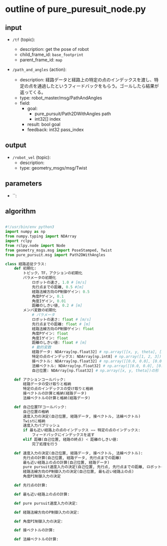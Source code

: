 # outline of pure_puresuit_node.py
## input
- `/tf` (topic):
  - description: get the pose of robot
  - child_frame_id: `base_footprint` 
  - parent_frame_id: `map`

- `/path_and_angles` (action):
  - description: 経路データと経路上の特定の点のインデックスを渡し、特定の点を通過したというフィードバックをもらう。ゴールしたら結果が返ってくる。
  - type: robot_master/msg/PathAndAngles
  - field:
    - goal: 
      - pure_pursuit/Path2DWithAngles path
      - int32[] index
    - result: bool goal
    - feedback: int32 pass_index

## output
- `/robot_vel` (topic):
  - description:
  - type: geometry_msgs/msg/Twist

## parameters
- ``:

## algorithm

```python

#!/usr/bin/env python3
import numpy as np
from numpy.typing import NDArray
import rclpy
from rclpy.node import Node
from geometry_msgs.msg import PoseStamped, Twist
from pure_pursuit.msg import Path2DWithAngles

class 経路追従クラス:
    def 初期化:
        トピック，TF，アクションの初期化
        パラメータの初期化
            ロボットの速さ, 1.0 # [m/s]
            先行点までの距離, 0.5 #[m]
            経路法線方向のP制御ゲイン: 0.5
            角度Pゲイン, 0.1
            角度Iゲイン, 0.01
            距離のしきい値, 0.2 # [m]
        メンバ変数の初期化
            # パラメータ
            ロボットの速さ: float # [m/s]
            先行点までの距離: float # [m]
            経路法線方向のP制御ゲイン: float
            角度Pゲイン: float
            角度Iゲイン: float
            距離のしきい値: float # [m]
            # 動的変数
            経路データ: NDArray[np.float32] # np.array([[x, y, theta], [x, y, theta]])の形
            特定の点のインデックス: NDArray[np.int8] # np.array([1, 2, 3])の形
            接ベクトル: NDArray[np.float32] # np.array([[0.0, 0.0], [0.0, 0.0]])の形
            法線ベクトル: NDArray[np.float32] # np.array([[0.0, 0.0], [0.0, 0.0]])の形
            自己位置: NDArray[np.float32] # np.array([x, y, theta])の形

    def アクションコールバック:
        経路データの受け取りと格納
        特定の点のインデックスの受け取りと格納
        接ベクトルの計算と格納(経路データ)
        法線ベクトルの計算と格納(経路データ)

    def 自己位置TFコールバック:
        自己位置の格納
        速度入力の決定(自己位置, 経路データ, 接ベクトル, 法線ベクトル)
        Twistに格納
        速度入力パブリッシュ
        if 最も近い経路上の点のインデックス == 特定の点のインデックス:
            フィードバックにインデックスを返す
        elif 距離(自己位置, 経路の終点) < 距離のしきい値:
            完了処理を行う

    def 速度入力の決定(自己位置, 経路データ, 接ベクトル, 法線ベクトル):
        先行点の計算(自己位置, 経路データ, 先行点までの距離)
        最も近い経路上の点の計算(自己位置, 経路データ)
        pure pursuit速度入力の決定(自己位置, 先行点, 先行点までの距離, ロボットの速さ)
        経路法線方向のP制御入力の決定(自己位置, 最も近い経路上の点)
        角度PI制御入力の決定

    def 先行点の計算:

    def 最も近い経路上の点の計算:

    def pure pursuit速度入力の決定:

    def 経路法線方向のP制御入力の決定:

    def 角度PI制御入力の決定:

    def 接ベクトルの計算:

    def 法線ベクトルの計算:

```